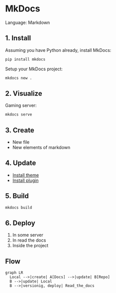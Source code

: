 # MkDocs

Language: Markdown

## 1. Install

Assuming you have Python already, install MkDocs:

```sh
pip install mkdocs
```

Setup your MkDocs project:

```sh
mkdocs new .
```

## 2. Visualize

Gaming server:

```sh
mkdocs serve
```

## 3. Create

- New file
- New elements of markdown

## 4. Update

- [Install theme](https://github.com/squidfunk/mkdocs-material)
- [Install plugin](https://github.com/fralau/mkdocs-mermaid2-plugin)

## 5. Build

```sh
mkdocs build
```

## 6. Deploy

1. In some server  
2. In read the docs
3. Inside the project

## Flow

```mermaid
graph LR
  Local -->|create| A[Docs] -->|update| B[Repo]
  B -->|update| Local
  B -->|versionig, deploy| Read_the_docs
```